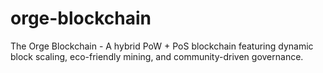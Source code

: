 # orge-blockchain
The Orge Blockchain - A hybrid PoW + PoS blockchain featuring dynamic block scaling, eco-friendly mining, and community-driven governance.
